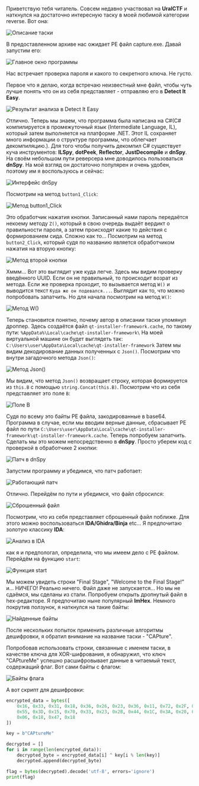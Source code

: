 Приветствую тебя читатель. Совсем недавно участвовал на **UralCTF** и наткнулся на достаточно интересную таску в моей любимой категории reverse. Вот она:

![Описание таски]( images/task.png)

В предоставленном архиве нас ожидает PE файл capture.exe. Давай запустим его:

![Главное окно программы](images/{7D78B6F6-6288-4E0F-AF1F-52B5075EA41D}.png)

Нас встречает проверка пароля и какого то секретного ключа. Не густо.

Первое что я делаю, когда встречаю неизвестный мне файл, чтобы чуть лучше понять что он из себя представляет - отправляю его в **Detect It Easy**.

![Результат анализа в Detect It Easy](images/{5B32C0D4-482C-4554-9549-A8FEA0F00D2C}.png)

Отлично. Теперь мы знаем, что программа была написана на C#(C# компилируется в промежуточный язык (Intermediate Language, IL), который затем выполняется на платформе .NET. Этот IL сохраняет много информации о структуре программы, что облегчает декомпиляцию.). Для того чтобы получить декомпил C# существует куча инструментов:
**ILSpy**, **dotPeek**, **Reflector**, **JustDecompile** и **dnSpy**. На своём небольшом пути реверсера мне  доводилось пользоваться **dnSpy**. 
На мой взгляд он достаточно популярен и очень удобен, поэтому им я воспользуюсь и сейчас:

![Интерфейс dnSpy](images/{7B3C2774-21A5-4E5F-954A-607EFA8CD2EA}.png)

Посмотрим на метод `button1_Click`:

![Метод button1_Click](images/{7F39AAB1-3DA5-4C11-B6A6-BCA481190D92}.png)

Это обработчик нажатия кнопки. Записанный нами пароль передаётся некоему методу `Z()`, который в свою очередь выдаёт вердикт о правильности пароля, а затем происходят какие то действия с формированием сида. Сложно как то... Посмотрим на метод `button2_Click`, который судя по названию является обработчиком нажатия на вторую кнопку:

![Метод второй кнопки](images/{F215A574-6353-49A3-9789-4D8D99193CB2}.png)

Хммм... Вот это выглядит уже куда легче. Здесь мы видим проверку введённого UUID. Если он не правильный, то происходит возрат из метода. Если же проверка проходит, то вызывается метод `W()` и выводится текст `Куда же он подевался...`. Выглядит как то, что можно попробовать запатчить. Но для начала посмотрим на метод `W()`:

![Метод W()](images/{17EEA92C-146A-468C-9CBE-6FDC9D5A1BCC}.png)

Теперь становится понятно, почему автор в описании таски упомянул дроппер. Здесь создаётся файл `qt-installer-framework.cache`, по такому пути: 
`%AppData%\Local\cache\qt-installer-framework\`
На моей виртуальной машине он будет выглядеть так:
`C:\Users\user\AppData\Local\cache\qt-installer-framework`
Затем мы видим декодирование данных полученных с `Json()`. Посмотрим что внутри загадочного метода `Json()`:

![Метод Json()](images/{CE61D5B6-C4F9-4029-BE22-7BF89D8B73DD}.png)

Мы видим, что метод `Json()` возвращает строку, которая формируется из `this.B` с помощью `string.Concat(this.B)`. Посмотрим что из себя представляет это поле `B`:

![Поле B](images/{0EE37701-099E-4177-AE3B-C718730DFDB1}.png)

Судя по всему это байты PE файла, закодированные в base64. Программа в случае, если мы вводим верные данные, сбрасывает PE файл по пути `C:\Users\user\AppData\Local\cache\qt-installer-framework\qt-installer-framework.cache`.
Теперь попробуем запатчить. Сделать мы это можем непосредственно в **dnSpy**. Просто уберем код с проверкой в обработчике 2 кнопки:

![Патч в dnSpy](images/{DF759F87-093F-490E-822F-908A4DA01770}.png)

Запустим программу и убедимся, что патч работает:

![Работающий патч](images/{ADB460E0-D530-4456-B94A-41B32BF5EDB7}.png)

Отлично. Перейдём по пути и убедимся, что файл сбросился:

![Сброшенный файл](images/{81A47F42-E629-4124-9F41-24EF86796830}.png)

Посмотрим, что из себя представляет сброшенный файл поближе. Для этого можно воспользоваться **IDA/Ghidra/Binja** etc... Я предпочитаю золотую классику **IDA**:

![Анализ в IDA](images/{581A33E4-58C6-41E7-BA6F-11F3EFD18757}.png)

как я и предпологал, определила, что мы имеем дело с PE файлом. Перейдём на функцию `start`:

![Функция start](images/{A4DBC824-E4FF-45AF-8D5E-D6809D56730D}.png)

Мы можем увидеть строки "Final Stage", "Welcome to the Final Stage!" и... НИЧЕГО! Реально ничего. Файл даже не запускается... Но мы не сдаёмся, мы сделаны из стали. Попробуем открыть дропнутый файл в hex-редакторе. Я предпочитаю ныне популярный **ImHex**. Немного покрутив ползунок, я наткнулся на такие байты:

![Найденные байты](images/{FE88460A-7193-4925-9896-64619665B798}.png)

После нескольких попыток применить различные алгоритмы дешифровки, я обратил внимание на название таски - "CAPture". 

Попробовав использовать строки, связанные с именем таски, в качестве ключа для XOR-шифрования, я обнаружил, что ключ "CAPtureMe" успешно расшифровывает данные в читаемый текст, содержащий флаг. Вот сами байты с флагом:

![Байты флага](images/{97444DB0-7549-41D9-B4D9-31EF994BABAD}.png)

А вот скрипт для дешифровки:

```python
encrypted_data = bytes([
    0x16, 0x33, 0x31, 0x18, 0x36, 0x26, 0x23, 0x36, 0x11, 0x72, 0x2F, 0x29, 0x2B, 0x11, 0x00,
    0x55, 0x3D, 0x15, 0x70, 0x33, 0x23, 0x2B, 0x44, 0x1C, 0x3A, 0x20, 0x1C, 0x1C, 0x27, 0x60,
    0x06, 0x18, 0x47, 0x18
])

key = b"CAPtureMe"

decrypted = []
for i in range(len(encrypted_data)):
    decrypted_byte = encrypted_data[i] ^ key[i % len(key)]
    decrypted.append(decrypted_byte)

flag = bytes(decrypted).decode('utf-8', errors='ignore')
print(flag)
